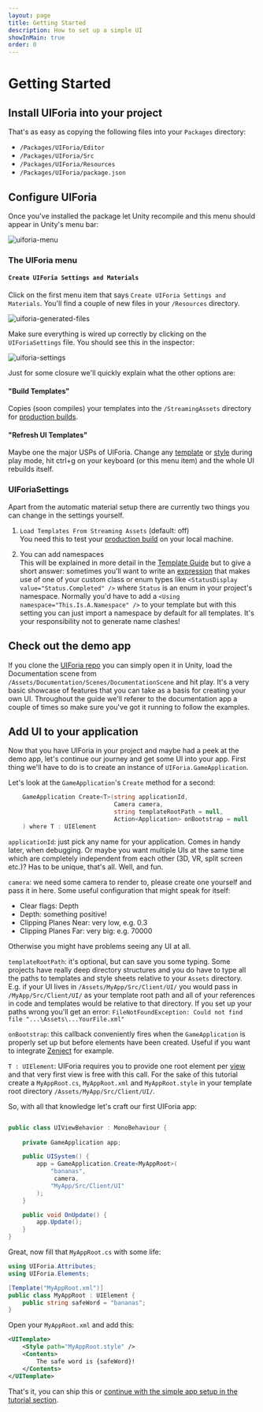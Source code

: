 ```yaml
---
layout: page
title: Getting Started
description: How to set up a simple UI
showInMain: true
order: 0
---
```


# Getting Started
## Install UIForia into your project
That's as easy as copying the following files into your `Packages` directory:
- `/Packages/UIForia/Editor`
- `/Packages/UIForia/Src`
- `/Packages/UIForia/Resources`
- `/Packages/UIForia/package.json`

## Configure UIForia
Once you've installed the package let Unity recompile and this menu should appear in Unity's menu bar:

![uiforia-menu](/assets/img/getting-started-uiforia-menu.png)

### The UIForia menu
#### `Create UIForia Settings and Materials`
Click on the first menu item that says `Create UIForia Settings and Materials`. You'll find a couple of new
files in your `/Resources` directory.

![uiforia-generated-files](/assets/img/getting-started-resources.png)

Make sure everything is wired up correctly by clicking on the `UIForiaSettings` file. You should see this
in the inspector:

![uiforia-settings](/assets/img/getting-started-settings.png)

Just for some closure we'll quickly explain what the other options are:
#### "Build Templates"
Copies (soon compiles) your templates into the `/StreamingAssets` directory for [production builds](/docs/production-build).

#### "Refresh UI Templates"
Maybe one the major USPs of UIForia. Change any [template](/docs/templates) or [style](/docs/style) during play mode, 
hit ctrl+g on your keyboard (or this menu item) and the whole UI rebuilds itself.

### UIForiaSettings

Apart from the automatic material setup there are currently two things you can change in the settings yourself.
1. `Load Templates From Streaming Assets` (default: off) \
You need this to test your [production build](/docs/production-build) on your local machine. 

2. You can add namespaces \
This will be explained in more detail in the [Template Guide](/docs/templates) but to give a short answer:
sometimes you'll want to write an [expression](/docs/expressions) that makes use of one of your custom class or enum 
types like `<StatusDisplay value="Status.Completed" />` where `Status` is an enum in your project's namespace.
Normally you'd have to add a `<Using namespace="This.Is.A.Namespace" />` to your template but with this setting
you can just import a namespace by default for all templates. It's your responsibility not to generate name clashes!

## Check out the demo app
If you clone the [UIForia repo](https://github.com/klanggames/UIForia) you can simply open it in Unity, load the
Documentation scene from `/Assets/Documentation/Scenes/DocumentationScene` and hit play. It's a very basic showcase
of features that you can take as a basis for creating your own UI. Throughout the guide we'll referer to the 
documentation app a couple of times so make sure you've got it running to follow the examples.

## Add UI to your application
Now that you have UIForia in your project  and maybe had a peek at the demo app, let's continue our journey and get
some UI into your app. First thing we'll have to do is to create an instance of `UIForia.GameApplication`.

Let's look at the `GameApplication`'s `Create` method for a second:

```C#
    GameApplication Create<T>(string applicationId, 
                              Camera camera, 
                              string templateRootPath = null, 
                              Action<Application> onBootstrap = null
    ) where T : UIElement
```

`applicationId`: just pick any name for your application. Comes in handy later, when debugging. Or maybe you
want multiple UIs at the same time which are completely independent from each other (3D, VR, split screen etc.)? 
Has to be unique, that's all. Well, and fun.

`camera`: we need some camera to render to, please create one yourself and pass it in here.
Some useful configuration that might speak for itself:
- Clear flags: Depth
- Depth: something positive!
- Clipping Planes Near: very low, e.g. 0.3
- Clipping Planes Far: very big: e.g. 70000

Otherwise you might have problems seeing any UI at all.

`templateRootPath`: it's optional, but can save you some typing. Some projects have really deep directory structures
and you do have to type all the paths to templates and style sheets relative to your `Assets` directory. 
E.g. if your UI lives in `/Assets/MyApp/Src/Client/UI/` you would pass in 
`/MyApp/Src/Client/UI/` as your template root path and all of your references in code and templates would be 
relative to that directory. If you set up your paths wrong you'll get an error:
 `FileNotFoundException: Could not find file "...\Assets\...YourFile.xml"`

`onBootstrap`: this callback conveniently fires when the `GameApplication` is properly set up but before elements
have been created. Useful if you want to integrate [Zenject](/docs/misc#zenject) for example.

`T : UIElement`: UIForia requires you to provide one root element per [view](/docs/layout#views) and that very first
view is free with this call. For the sake of this tutorial create a `MyAppRoot.cs`, `MyAppRoot.xml` and `MyAppRoot.style`
in your template root directory `/Assets/MyApp/Src/Client/UI/`.

So, with all that knowledge let's craft our first UIForia app:
```C#

public class UIViewBehavior : MonoBehaviour { 
    
    private GameApplication app;

    public UISystem() {
        app = GameApplication.Create<MyAppRoot>(
            "bananas",
             camera,
            "MyApp/Src/Client/UI"
        );
    }

    public void OnUpdate() {
        app.Update();
    }
}
```

Great, now fill that `MyAppRoot.cs` with some life:

```C#
using UIForia.Attributes;
using UIForia.Elements;

[Template("MyAppRoot.xml")]
public class MyAppRoot : UIElement {
    public string safeWord = "bananas";
}
```

Open your `MyAppRoot.xml` and add this:

```xml
<UITemplate>
    <Style path="MyAppRoot.style" />
    <Contents>
        The safe word is {safeWord}!
    </Contents>
</UITemplate> 
```

That's it, you can ship this or [continue with the simple app setup in the tutorial section](/docs/tutorial/simple-app).
